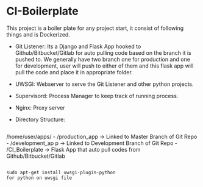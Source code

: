 # CI-Boilerplate
This project is a boiler plate for any project start, it consist of following things and is Dockerized.

- Git Listener: Its a  Django and Flask App hooked to Github/Bitbucket/Gitlab for auto pulling code based on the branch it is pushed to.
  We generally have two branch one for production and one for development,  user will push to either of them and this 
  flask app will pull the code and place it in appropriate folder.
  
- UWSGI: Webserver to serve the Git Listener and other python projects.

- Supervisord: Process Manager to keep track of running process.

- Nginx: Proxy server

- Directory Structure:
  ```
/home/user/apps/
    - /production_app      -> Linked to Master Branch of Git Repo
    - /development_ap p    -> Linked to Development Branch of Git Repo
    - /CI_Boilerplate      -> Flask App that auto pull codes from Github/Bitbucket/Gitlab
```

sudo apt-get install uwsgi-plugin-python
for python on uwsgi file
